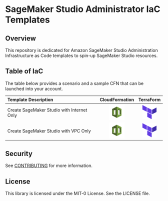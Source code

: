 # SageMaker Studio Administrator IaC Templates

## Overview

This repository is dedicated for Amazon SageMaker Studio Administration Infrastructure as Code templates to spin-up SageMaker Studio resources.



## Table of IaC

The table below provides a scenario and a sample CFN that can be launched into your account.



| Template Description      | CloudFormation | TerraForm |
| :------------------------ | :-----------:  | :--------:|
| Create SageMaker Studio with Internet Only      | [<img src="./media/cfnicon.jpg" width="50" height="50" />](./src-cloudformation-iac/example.yaml)       | [<img src="./media/tficon.png" width="45" height="45" />](./src-cloudformation-iac/example.yaml)       |
| Create SageMaker Studio with VPC Only   |  [<img src="./media/cfnicon.jpg" width="50" height="50" />](./src-cloudformation-iac/example.yaml)        | [<img src="./media/tficon.png" width="45" height="45" />](./src-cloudformation-iac/example.yaml)       |




## Security

See [CONTRIBUTING](CONTRIBUTING.md#security-issue-notifications) for more information.


## License

This library is licensed under the MIT-0 License. See the LICENSE file.

